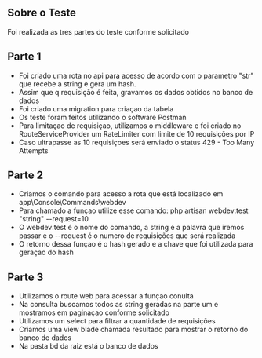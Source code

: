 

## Sobre o Teste

Foi realizada as tres partes do teste conforme solicitado

## Parte 1

- Foi criado uma rota no api para acesso de acordo com o parametro "str" que recebe a string e gera um hash.
- Assim que q requisição é feita, gravamos os dados obtidos no banco de dados
- Foi criado uma migration para criaçao da tabela 
- Os teste foram feitos utilizando o software Postman
- Para limitaçao de requisiçao, utilizamos o middleware e foi criado no RouteServiceProvider um RateLimiter com limite de 10 requisições por IP
- Caso ultrapasse as 10 requisiçoes será enviado o status 429 - Too Many Attempts

## Parte 2

- Criamos o comando para acesso a rota que está localizado em app\Console\Commands\webdev
- Para chamado a funçao utilize esse comando: php artisan webdev:test "string" --request=10  
- O webdev:test é o nome do comando, a string é a palavra que iremos passar e o --request é o numero de requisições que será realizada
- O retorno dessa funçao é o hash gerado e a chave que foi utilizada para geraçao do hash

## Parte 3

- Utilizamos o route web para acessar a funçao conulta
- Na consulta buscamos todos as string geradas na parte um e mostramos em paginaçao conforme solicitado
- Utilizamos um select para filtrar a quantidade de requisições
- Criamos uma view blade chamada resultado para mostrar o retorno do banco de dados
- Na pasta bd da raiz está o banco de dados
